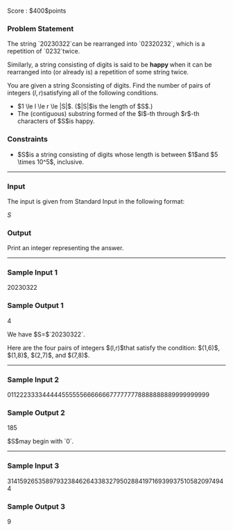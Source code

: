 
<div>

<span>

<span>

<p>
Score : $400$points
</p>

<div>

<section>

### **Problem Statement**

<p>
The string `20230322`can be rearranged into `02320232`, which is a repetition of `0232`twice.

Similarly, a string consisting of digits is said to be 
<strong>
happy
</strong>
when it can be rearranged into (or already is) a repetition of some string twice.

You are given a string $S$consisting of digits. Find the number of pairs of integers $(l,r)$satisfying all of the following conditions.
</p>

<ul>

<li>
$1 \le l \le r \le |S|$. ($|S|$is the length of $S$.)
</li>

<li>
The (contiguous) substring formed of the $l$-th through $r$-th characters of $S$is happy.
</li>

</ul>

</section>

</div>

<div>

<section>

### **Constraints**

<ul>

<li>
$S$is a string consisting of digits whose length is between $1$and $5 \times 10^5$, inclusive.
</li>

</ul>

</section>

</div>

---

<div>

<div>

<section>

### **Input**

<p>
The input is given from Standard Input in the following format:
</p>

<div>

$S$
</div>

</section>

</div>

<div>

<section>

### **Output**

<p>
Print an integer representing the answer.
</p>

</section>

</div>

</div>

---

<div>

<section>

### **Sample Input 1**

<div>

20230322

</div>

</section>

</div>

<div>

<section>

### **Sample Output 1**

<div>

4

</div>

<p>
We have $S=$`20230322`.  
</p>

<p>
Here are the four pairs of integers $(l,r)$that satisfy the condition: $(1,6)$, $(1,8)$, $(2,7)$, and $(7,8)$.
</p>

</section>

</div>

---

<div>

<section>

### **Sample Input 2**

<div>

0112223333444445555556666666777777778888888889999999999

</div>

</section>

</div>

<div>

<section>

### **Sample Output 2**

<div>

185

</div>

<p>
$S$may begin with `0`.
</p>

</section>

</div>

---

<div>

<section>

### **Sample Input 3**

<div>

3141592653589793238462643383279502884197169399375105820974944

</div>

</section>

</div>

<div>

<section>

### **Sample Output 3**

<div>

9

</div>

</section>

</div>

</span>

</span>

</div>
